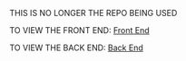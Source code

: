 THIS IS NO LONGER THE REPO BEING USED

TO VIEW THE FRONT END: [Front End](https://github.com/ChadMcCaulley/Barker-Frontend)

TO VIEW THE BACK END: [Back End](https://github.com/ChadMcCaulley/Barker-API)

